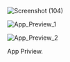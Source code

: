 ![Screenshot (104)](https://github.com/user-attachments/assets/a409b080-18f7-4823-bfa6-86a6f7eeaac7)

![App_Preview_1](https://github.com/user-attachments/assets/67b206e5-f781-4c29-af6f-2f52e833c470)

![App_Preview_2](https://github.com/user-attachments/assets/79dd20cd-df73-468e-9f65-d1f87e1deb37)

App Priview.
